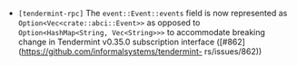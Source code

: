 - `[tendermint-rpc]` The `event::Event::events` field is now represented as
  `Option<Vec<crate::abci::Event>>` as opposed to `Option<HashMap<String,
  Vec<String>>>` to accommodate breaking change in Tendermint v0.35.0
  subscription interface ([#862](https://github.com/informalsystems/tendermint-
  rs/issues/862))